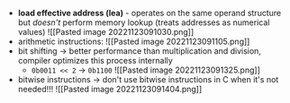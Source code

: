 - **load effective address (lea)** - operates on the same operand structure but *doesn't* perform memory lookup (treats addresses as numerical values)
![[Pasted image 20221123091030.png]]
- arithmetic instructions:
![[Pasted image 20221123091105.png]]
- bit shifting -> better performance than multiplication and division, compiler optimizes this process internally
	- `0b0011 << 2` -> `0b1100`
![[Pasted image 20221123091325.png]]
- bitwise instructions -> don't use bitwise instructions in C when it's not needed!!!
![[Pasted image 20221123091404.png]]